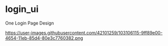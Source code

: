 # login_ui

One Login Page Design

https://user-images.githubusercontent.com/42101259/103106115-9ff89e00-4654-11eb-85d4-80e3c7760382.png
